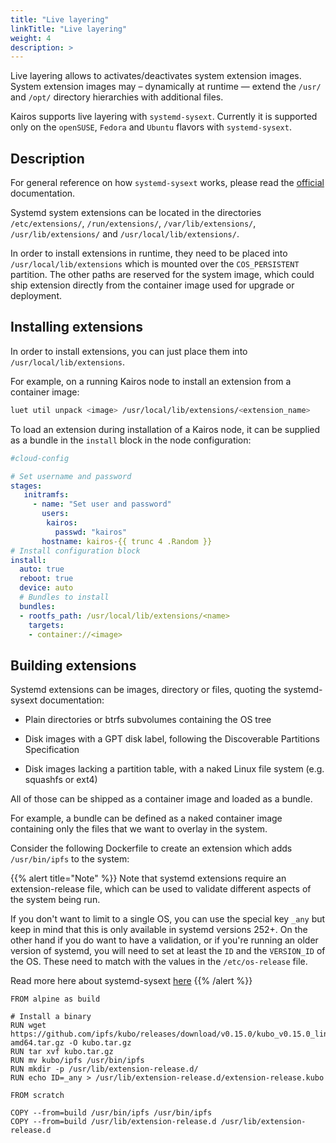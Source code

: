 ```yaml
---
title: "Live layering"
linkTitle: "Live layering"
weight: 4
description: >
---
```


Live layering allows to activates/deactivates system extension images. System extension images may – dynamically at runtime — extend the `/usr/` and `/opt/` directory hierarchies with additional files.

Kairos supports live layering with `systemd-sysext`. Currently it is supported only on the `openSUSE`, `Fedora` and `Ubuntu` flavors with `systemd-sysext`.

## Description

For general reference on how `systemd-sysext` works, please read the [official](https://www.freedesktop.org/software/systemd/man/systemd-sysext.html) documentation.

Systemd system extensions can be located in the directories `/etc/extensions/`, `/run/extensions/`, `/var/lib/extensions/`, `/usr/lib/extensions/` and `/usr/local/lib/extensions/`.

In order to install extensions in runtime, they need to be placed into `/usr/local/lib/extensions` which is mounted over the `COS_PERSISTENT` partition. The other paths are reserved for the system image, which could ship extension directly from the container image used for upgrade or deployment.

## Installing extensions

In order to install extensions, you can just place them into `/usr/local/lib/extensions`.

For example, on a running Kairos node to install an extension from a container image:

```bash
luet util unpack <image> /usr/local/lib/extensions/<extension_name>
```

To load an extension during installation of a Kairos node, it can be supplied as a bundle in the `install` block in the node configuration:

```yaml
#cloud-config

# Set username and password
stages:
   initramfs:
     - name: "Set user and password"
       users:
        kairos:
          passwd: "kairos"
       hostname: kairos-{{ trunc 4 .Random }}
# Install configuration block
install:
  auto: true
  reboot: true
  device: auto
  # Bundles to install
  bundles:
  - rootfs_path: /usr/local/lib/extensions/<name>
    targets:
    - container://<image>
```

## Building extensions

Systemd extensions can be images, directory or files, quoting the systemd-sysext documentation:

- Plain directories or btrfs subvolumes containing the OS tree

- Disk images with a GPT disk label, following the Discoverable Partitions Specification

- Disk images lacking a partition table, with a naked Linux file system (e.g. squashfs or ext4)

All of those can be shipped as a container image and loaded as a bundle.

For example, a bundle can be defined as a naked container image containing only the files that we want to overlay in the system.

Consider the following Dockerfile to create an extension which adds `/usr/bin/ipfs` to the system:


{{% alert title="Note" %}}
Note that systemd extensions require an extension-release file, which can be used to validate different aspects of the system being run.

If you don't want to limit to a single OS, you can use the special key `_any` but keep in mind that this is only available in systemd versions 252+.
On the other hand if you do want to have a validation, or if you're running an older version of systemd, you will need to set at least the `ID` and the `VERSION_ID` of the OS.
These need to match with the values in the `/etc/os-release` file.

Read more here about systemd-sysext [here](https://www.freedesktop.org/software/systemd/man/systemd-sysext.html)
{{% /alert %}}

```docker
FROM alpine as build

# Install a binary
RUN wget https://github.com/ipfs/kubo/releases/download/v0.15.0/kubo_v0.15.0_linux-amd64.tar.gz -O kubo.tar.gz
RUN tar xvf kubo.tar.gz
RUN mv kubo/ipfs /usr/bin/ipfs
RUN mkdir -p /usr/lib/extension-release.d/
RUN echo ID=_any > /usr/lib/extension-release.d/extension-release.kubo

FROM scratch

COPY --from=build /usr/bin/ipfs /usr/bin/ipfs
COPY --from=build /usr/lib/extension-release.d /usr/lib/extension-release.d
```
